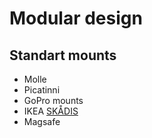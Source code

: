 # Modular design

## Standart mounts

- Molle
- Picatinni
- GoPro mounts
- IKEA [SKÅDIS](https://www.ikea.com/gb/en/p/skadis-pegboard-combination-black-s19546519/)
- Magsafe